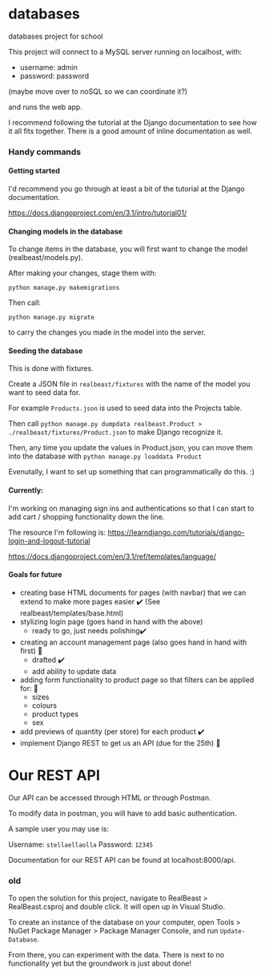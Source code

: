 # databases
databases project for school

This project will connect to a MySQL server running on localhost, with:
- username: admin
- password: password

(maybe move over to noSQL so we can coordinate it?)

and runs the web app. 

I recommend following the tutorial at the Django documentation to see how it all fits together. There is a good amount of inline documentation as well. 

### Handy commands

#### Getting started

I'd recommend you go through at least a bit of the tutorial at the Django documentation.

https://docs.djangoproject.com/en/3.1/intro/tutorial01/

#### Changing models in the database

To change items in the database, you will first want to change the model (realbeast/models.py). 

After making your changes, stage them with: 

`python manage.py makemigrations`

Then call:

`python manage.py migrate`

to carry the changes you made in the model into the server.

#### Seeding the database

This is done with fixtures. 

Create a JSON file in `realbeast/fixtures` with the name of the model you want to seed data for. 

For example `Products.json` is used to seed data into the Projects table. 

Then call `python manage.py dumpdata realbeast.Product > ./realbeast/fixtures/Product.json` to make Django recognize it. 

Then, any time you update the values in Product.json, you can move them into the database with  `python manage.py loaddata Product`

Evenutally, I want to set up something that can programmatically do this. :) 

#### Currently:

I'm working on managing sign ins and authentications so that I can start to add cart / shopping functionality down the line. 

The resource I'm following is:
https://learndjango.com/tutorials/django-login-and-logout-tutorial

https://docs.djangoproject.com/en/3.1/ref/templates/language/

#### Goals for future
- creating base HTML documents for pages (with navbar) that we can extend to make more pages easier :heavy_check_mark: (See realbeast/templates/base.html)
- stylizing login page (goes hand in hand with the above)
    - ready to go, just needs polishing:heavy_check_mark:
- creating an account management page (also goes hand in hand with first) :arrows_counterclockwise:
    - drafted :heavy_check_mark:
    - add ability to update data 
- adding form functionality to product page so that filters can be applied for: :arrows_counterclockwise:
    - sizes
    - colours
    - product types
    - sex  
- add previews of quantity (per store) for each product :heavy_check_mark:
- implement Django REST to get us an API (due for the 25th) :arrows_counterclockwise:

# Our REST API

Our API can be accessed through HTML or through Postman. 

To modify data in postman, you will have to add basic authentication. 

A sample user you may use is: 

Username: `stellaellaolla`
Password: `12345`

Documentation for our REST API can be found at localhost:8000/api.


### old

To open the solution for this project, navigate to RealBeast > RealBeast.csproj and double click. It will open up in Visual Studio.

To create an instance of the database on your computer, open Tools > NuGet Package Manager > Package Manager Console, and run `Update-Database`.

From there, you can experiment with the data. There is next to no functionality yet but the groundwork is just about done!
